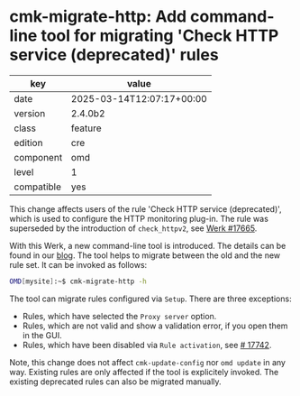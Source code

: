 [//]: # (werk v2)
# cmk-migrate-http: Add command-line tool for migrating 'Check HTTP service (deprecated)' rules

key        | value
---------- | ---
date       | 2025-03-14T12:07:17+00:00
version    | 2.4.0b2
class      | feature
edition    | cre
component  | omd
level      | 1
compatible | yes

This change affects users of the rule 'Check HTTP service (deprecated)', which is used to configure the HTTP monitoring plug-in.
The rule was superseded by the introduction of `check_httpv2`, see [Werk #17665](https://checkmk.com/werk/17665).

With this Werk, a new command-line tool is introduced.
The details can be found in our [blog](https://checkmk.com/blog/migrating-new-http-active-check).
The tool helps to migrate between the old and the new rule set.
It can be invoked as follows:
```sh
OMD[mysite]:~$ cmk-migrate-http -h
```

The tool can migrate rules configured via `Setup`. There are three exceptions:

* Rules, which have selected the `Proxy server` option.
* Rules, which are not valid and show a validation error, if you open them in the GUI.
* Rules, which have been disabled via `Rule activation`, see [# 17742](https://checkmk.com/werk/17742).

Note, this change does not affect `cmk-update-config` nor `omd update` in any way.
Existing rules are only affected if the tool is explicitely invoked.
The existing deprecated rules can also be migrated manually.
